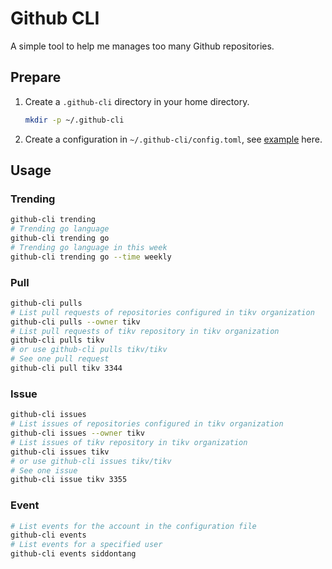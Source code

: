 # Github CLI

A simple tool to help me manages too many Github repositories.

## Prepare

1. Create a `.github-cli` directory in your home directory. 

    ```bash
    mkdir -p ~/.github-cli
    ```

2. Create a configuration in `~/.github-cli/config.toml`, see [example](./config.toml) here.

## Usage

### Trending

```bash
github-cli trending
# Trending go language
github-cli trending go
# Trending go language in this week
github-cli trending go --time weekly
```

### Pull

```bash
github-cli pulls
# List pull requests of repositories configured in tikv organization
github-cli pulls --owner tikv
# List pull requests of tikv repository in tikv organization 
github-cli pulls tikv
# or use github-cli pulls tikv/tikv
# See one pull request
github-cli pull tikv 3344
```

### Issue

```bash
github-cli issues
# List issues of repositories configured in tikv organization 
github-cli issues --owner tikv
# List issues of tikv repository in tikv organization 
github-cli issues tikv
# or use github-cli issues tikv/tikv
# See one issue 
github-cli issue tikv 3355
```

### Event

```bash
# List events for the account in the configuration file
github-cli events 
# List events for a specified user
github-cli events siddontang
```